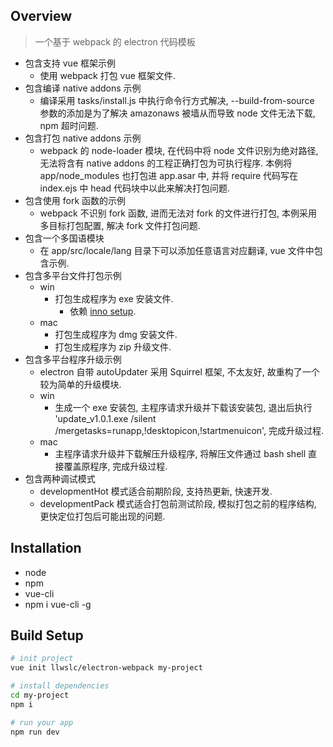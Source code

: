 ## Overview

> 一个基于 webpack 的 electron 代码模板

* 包含支持 vue 框架示例
  * 使用 webpack 打包 vue 框架文件.
* 包含编译 native addons 示例
  * 编译采用 tasks/install.js 中执行命令行方式解决, --build-from-source 参数的添加是为了解决 amazonaws 被墙从而导致 node 文件无法下载, npm 超时问题.
* 包含打包 native addons 示例
  * webpack 的 node-loader 模块, 在代码中将 node 文件识别为绝对路径, 无法将含有 native addons 的工程正确打包为可执行程序. 本例将 app/node_modules 也打包进 app.asar 中, 并将 require 代码写在 index.ejs 中 head 代码块中以此来解决打包问题.
* 包含使用 fork 函数的示例
  * webpack 不识别 fork 函数, 进而无法对 fork 的文件进行打包, 本例采用多目标打包配置, 解决 fork 文件打包问题.
* 包含一个多国语模块
  * 在 app/src/locale/lang 目录下可以添加任意语言对应翻译, vue 文件中包含示例.
* 包含多平台文件打包示例
  * win
    * 打包生成程序为 exe 安装文件.
      * 依赖 [inno setup](http://www.jrsoftware.org/isinfo.php).
  * mac
    * 打包生成程序为 dmg 安装文件.
    * 打包生成程序为 zip 升级文件.
* 包含多平台程序升级示例
  * electron 自带 autoUpdater 采用 Squirrel 框架, 不太友好, 故重构了一个较为简单的升级模块.
  * win
    * 生成一个 exe 安装包, 主程序请求升级并下载该安装包, 退出后执行 'update_v1.0.1.exe /silent /mergetasks=runapp,!desktopicon,!startmenuicon', 完成升级过程.
  * mac
    * 主程序请求升级并下载解压升级程序, 将解压文件通过 bash shell 直接覆盖原程序, 完成升级过程.
* 包含两种调试模式
  * developmentHot 模式适合前期阶段, 支持热更新, 快速开发.
  * developmentPack 模式适合打包前测试阶段, 模拟打包之前的程序结构, 更快定位打包后可能出现的问题.

## Installation

 * node
 * npm
 * vue-cli
  * npm i vue-cli -g


## Build Setup

``` bash
# init project
vue init llwslc/electron-webpack my-project

# install dependencies
cd my-project
npm i

# run your app
npm run dev
```
